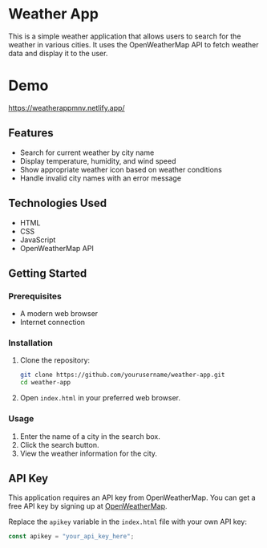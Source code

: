 # Weather App

This is a simple weather application that allows users to search for the weather in various cities. It uses the OpenWeatherMap API to fetch weather data and display it to the user.


# Demo

https://weatherappmnv.netlify.app/

## Features

- Search for current weather by city name
- Display temperature, humidity, and wind speed
- Show appropriate weather icon based on weather conditions
- Handle invalid city names with an error message

## Technologies Used

- HTML
- CSS
- JavaScript
- OpenWeatherMap API

## Getting Started

### Prerequisites

- A modern web browser
- Internet connection

### Installation

1. Clone the repository:
    ```sh
    git clone https://github.com/yourusername/weather-app.git
    cd weather-app
    ```

2. Open `index.html` in your preferred web browser.

### Usage

1. Enter the name of a city in the search box.
2. Click the search button.
3. View the weather information for the city.

## API Key

This application requires an API key from OpenWeatherMap. You can get a free API key by signing up at [OpenWeatherMap](https://home.openweathermap.org/users/sign_up).

Replace the `apikey` variable in the `index.html` file with your own API key:

```javascript
const apikey = "your_api_key_here";
